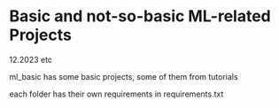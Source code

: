 # Basic and not-so-basic ML-related Projects
12.2023 etc

ml_basic has some basic projects, some of them from tutorials

each folder has their own requirements in requirements.txt
